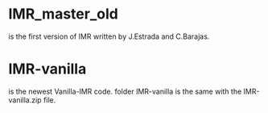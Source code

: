 # IMR_master_old 
is the first version of IMR written by J.Estrada and C.Barajas.

# IMR-vanilla
is the newest Vanilla-IMR code.
folder IMR-vanilla is the same with the IMR-vanilla.zip file.
